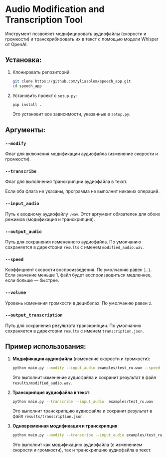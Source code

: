 # Audio Modification and Transcription Tool

Инструмент позволяет модифицировать аудиофайлы (скорости и громкости) и транскрибировать их в текст с помощью модели Whisper от OpenAI.

## Установка:

1. Клонировать репозиторий:

    ```bash
    git clone https://github.com/yliasolom/speech_app.git
    cd speech_app
    ```

2. Установить проект с `setup.py`:

    ```bash
    pip install .
    ```

    Это установит все зависимости, указанные в `setup.py`.

## Аргументы:

### `--modify`
Флаг для включения модификации аудиофайла (изменение скорости и громкости).

### `--transcribe`
Флаг для выполнения транскрипции аудиофайла в текст.

Если оба флага не указаны, программа не выполнит никаких операций.

### `--input_audio`
Путь к входному аудиофайлу `.wav`. Этот аргумент обязателен для обоих режимов (модификация и транскрипция).

### `--output_audio`
Путь для сохранения измененного аудиофайла. По умолчанию сохраняется в директории `results` с именем `modified_audio.wav`.

### `--speed`
Коэффициент скорости воспроизведения. По умолчанию равен `1.1`. Если значение меньше 1, файл будет воспроизводиться медленнее, если больше — быстрее.

### `--volume`
Уровень изменения громкости в децибелах. По умолчанию равен `2`.

### `--output_transcription`
Путь для сохранения результата транскрипции. По умолчанию сохраняется в директории `results` с именем `transcription.json`.

## Пример использования:

1. **Модификация аудиофайла** (изменение скорости и громкости):

    ```bash
    python main.py --modify --input_audio examples/test_ru.wav --speed 2 --volume 2
    ```
   
   Это выполнит изменение аудиофайла и сохранит результат в файл `results/modified_audio.wav`.


2. **Транскрипция аудиофайла в текст**:

    ```bash
    python main.py --transcribe --input_audio  examples/test_ru.wav 
    ```

    Это выполнит транскрипцию аудиофайла и сохранит результат в файл `results/transcription.json`.

3. **Одновременная модификация и транскрипция**:

    ```bash
    python main.py --modify --transcribe --input_audio examples/test_ru.wav --speed 1.2 --volume 3 
    ```

    Это выполнит как модификацию аудиофайла (с изменением скорости и громкости), так и транскрипцию аудиофайла в текст.

